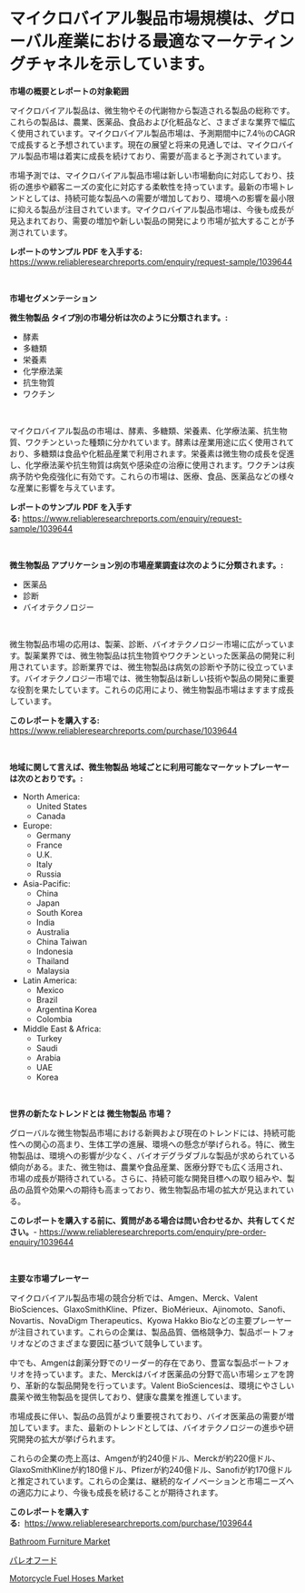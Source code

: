 <p><h1>マイクロバイアル製品市場規模は、グローバル産業における最適なマーケティングチャネルを示しています。</h1></p><p><strong>市場の概要とレポートの対象範囲</strong></p>
<p><p>マイクロバイアル製品は、微生物やその代謝物から製造される製品の総称です。これらの製品は、農業、医薬品、食品および化粧品など、さまざまな業界で幅広く使用されています。マイクロバイアル製品市場は、予測期間中に7.4％のCAGRで成長すると予想されています。現在の展望と将来の見通しでは、マイクロバイアル製品市場は着実に成長を続けており、需要が高まると予測されています。</p><p>市場予測では、マイクロバイアル製品市場は新しい市場動向に対応しており、技術の進歩や顧客ニーズの変化に対応する柔軟性を持っています。最新の市場トレンドとしては、持続可能な製品への需要が増加しており、環境への影響を最小限に抑える製品が注目されています。マイクロバイアル製品市場は、今後も成長が見込まれており、需要の増加や新しい製品の開発により市場が拡大することが予測されています。</p></p>
<p><strong>レポートのサンプル PDF を入手する:</strong> <a href="https://www.reliableresearchreports.com/enquiry/request-sample/1039644">https://www.reliableresearchreports.com/enquiry/request-sample/1039644</a></p>
<p>&nbsp;</p>
<p><strong>市場セグメンテーション</strong></p>
<p><strong>微生物製品 タイプ別の市場分析は次のように分類されます。:</strong></p>
<p><ul><li>酵素</li><li>多糖類</li><li>栄養素</li><li>化学療法薬</li><li>抗生物質</li><li>ワクチン</li></ul></p>
<p>&nbsp;</p>
<p><p>マイクロバイアル製品の市場は、酵素、多糖類、栄養素、化学療法薬、抗生物質、ワクチンといった種類に分かれています。酵素は産業用途に広く使用されており、多糖類は食品や化粧品産業で利用されます。栄養素は微生物の成長を促進し、化学療法薬や抗生物質は病気や感染症の治療に使用されます。ワクチンは疾病予防や免疫強化に有効です。これらの市場は、医療、食品、医薬品などの様々な産業に影響を与えています。</p></p>
<p><strong>レポートのサンプル PDF を入手する:</strong>&nbsp;<a href="https://www.reliableresearchreports.com/enquiry/request-sample/1039644">https://www.reliableresearchreports.com/enquiry/request-sample/1039644</a></p>
<p>&nbsp;</p>
<p><strong> 微生物製品 アプリケーション別の市場産業調査は次のように分類されます。:</strong></p>
<p><ul><li>医薬品</li><li>診断</li><li>バイオテクノロジー</li></ul></p>
<p>&nbsp;</p>
<p><p>微生物製品市場の応用は、製薬、診断、バイオテクノロジー市場に広がっています。製薬業界では、微生物製品は抗生物質やワクチンといった医薬品の開発に利用されています。診断業界では、微生物製品は病気の診断や予防に役立っています。バイオテクノロジー市場では、微生物製品は新しい技術や製品の開発に重要な役割を果たしています。これらの応用により、微生物製品市場はますます成長しています。</p></p>
<p><strong>このレポートを購入する:</strong>&nbsp; <a href="https://www.reliableresearchreports.com/purchase/1039644">https://www.reliableresearchreports.com/purchase/1039644</a></p>
<p>&nbsp;</p>
<p><strong>地域に関して言えば、微生物製品 地域ごとに利用可能なマーケットプレーヤーは次のとおりです。:</strong></p>
<p><ul>
    <li>
        North America:
        <ul>
            <li>United States</li>
            <li>Canada</li>
        </ul>
    </li>
    <li>
        Europe:
        <ul>
            <li>Germany</li>
            <li>France</li>
            <li>U.K.</li>
            <li>Italy</li>
            <li>Russia</li>
        </ul>
    </li>
    <li>
        Asia-Pacific:
        <ul>
            <li>China</li>
            <li>Japan</li>
            <li>South Korea</li>
            <li>India</li>
            <li>Australia</li>
            <li>China Taiwan</li>
            <li>Indonesia</li>
            <li>Thailand</li>
            <li>Malaysia</li>
        </ul>
    </li>
    <li>
        Latin America:
        <ul>
            <li>Mexico</li>
            <li>Brazil</li>
            <li>Argentina Korea</li>
            <li>Colombia</li>
        </ul>
    </li>
    <li>
        Middle East & Africa:
        <ul>
            <li>Turkey</li>
            <li>Saudi</li>
            <li>Arabia</li>
            <li>UAE</li>
            <li>Korea</li>
        </ul>
    </li>
    </ul></p>
<p>&nbsp;</p>
<p><strong>世界の新たなトレンドとは 微生物製品 市場？</strong></p>
<p><p>グローバルな微生物製品市場における新興および現在のトレンドには、持続可能性への関心の高まり、生体工学の進展、環境への懸念が挙げられる。特に、微生物製品は、環境への影響が少なく、バイオデグラダブルな製品が求められている傾向がある。また、微生物は、農業や食品産業、医療分野でも広く活用され、市場の成長が期待されている。さらに、持続可能な開発目標への取り組みや、製品の品質や効果への期待も高まっており、微生物製品市場の拡大が見込まれている。</p></p>
<p><strong>このレポートを購入する前に、質問がある場合は問い合わせるか、共有してください。</strong>- <a href="https://www.reliableresearchreports.com/enquiry/pre-order-enquiry/1039644">https://www.reliableresearchreports.com/enquiry/pre-order-enquiry/1039644</a></p>
<p>&nbsp;</p>
<p><strong>主要な市場プレーヤー</strong></p>
<p><p>マイクロバイアル製品市場の競合分析では、Amgen、Merck、Valent BioSciences、GlaxoSmithKline、Pfizer、BioMérieux、Ajinomoto、Sanofi、Novartis、NovaDigm Therapeutics、Kyowa Hakko Bioなどの主要プレーヤーが注目されています。これらの企業は、製品品質、価格競争力、製品ポートフォリオなどのさまざまな要因に基づいて競争しています。</p><p>中でも、Amgenは創薬分野でのリーダー的存在であり、豊富な製品ポートフォリオを持っています。また、Merckはバイオ医薬品の分野で高い市場シェアを誇り、革新的な製品開発を行っています。Valent BioSciencesは、環境にやさしい農薬や微生物製品を提供しており、健康な農業を推進しています。</p><p>市場成長に伴い、製品の品質がより重要視されており、バイオ医薬品の需要が増加しています。また、最新のトレンドとしては、バイオテクノロジーの進歩や研究開発の拡大が挙げられます。</p><p>これらの企業の売上高は、Amgenが約240億ドル、Merckが約220億ドル、GlaxoSmithKlineが約180億ドル、Pfizerが約240億ドル、Sanofiが約170億ドルと推定されています。これらの企業は、継続的なイノベーションと市場ニーズへの適応力により、今後も成長を続けることが期待されます。</p></p>
<p><strong>このレポートを購入する:</strong>&nbsp;&nbsp;<a href="https://www.reliableresearchreports.com/purchase/1039644">https://www.reliableresearchreports.com/purchase/1039644</a></p>
<p><p><a href="https://github.com/Sarissaschmalingtr6fz2739/Market-Research-Report-List-1/blob/main/bathroom-furniture-market.md">Bathroom Furniture Market</a></p><p><a href="https://medium.com/@a.d.michael1/%E3%83%91%E3%83%AC%E3%82%AA%E3%83%95%E3%83%BC%E3%83%89%E5%B8%82%E5%A0%B4-%E5%B8%82%E5%A0%B4cagr-%E5%B8%82%E5%A0%B4%E3%83%88%E3%83%AC%E3%83%B3%E3%83%89-%E3%81%8A%E3%82%88%E3%81%B3%E6%88%90%E9%95%B7%E6%88%A6%E7%95%A5%E3%81%AB%E9%96%A2%E3%81%99%E3%82%8Binsights-fc7234481121">パレオフード</a></p><p><a href="https://ivy-potential-64b.notion.site/Motorcycle-Fuel-Hoses-Market-Size-Focuses-on-Market-Dynamics-In-Depth-Analysis-and-Future-Projectio-570aa7f21d4743b6abefb5e9eee47026">Motorcycle Fuel Hoses Market</a></p></p>
